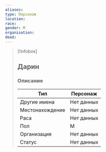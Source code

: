 ```yaml
---
aliases: 
type: Персонаж
location: 
race: 
gender: М
organisation:
dead: 
---
```


> [!infobox]
> 
> ## Дарин
> 
> ### Описание
> 
> | Тип | Персонаж |
> | --- | --- |
> | Другие имена| Нет данных |
> | Местонахождение | Нет данных |
> | Раса | Нет данных |
> | Пол | М |
> | Организация | Нет данных |
> | Статус | Нет данных |

